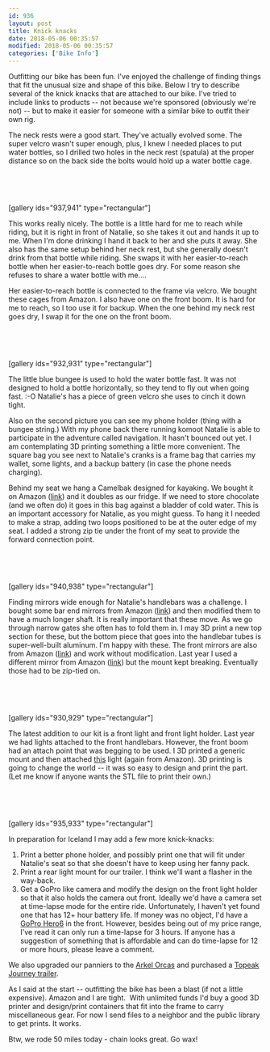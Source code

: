 ```yaml
---
id: 936
layout: post
title: Knick knacks
date: 2018-05-06 00:35:57
modified: 2018-05-06 00:35:57
categories: ['Bike Info']
---
```


Outfitting our bike has been fun. I've enjoyed the challenge of finding things that fit the unusual size and shape of this bike. Below I try to describe several of the knick knacks that are attached to our bike. I've tried to include links to products -- not because we're sponsored (obviously we're not) -- but to make it easier for someone with a similar bike to outfit their own rig.

The neck rests were a good start. They've actually evolved some. The super velcro wasn't super enough, plus, I knew I needed places to put water bottles, so I drilled two holes in the neck rest (spatula) at the proper distance so on the back side the bolts would hold up a water bottle cage.

 

 

[gallery ids="937,941" type="rectangular"]

This works really nicely. The bottle is a little hard for me to reach while riding, but it is right in front of Natalie, so she takes it out and hands it up to me. When I'm done drinking I hand it back to her and she puts it away. She also has the same setup behind her neck rest, but she generally doesn't drink from that bottle while riding. She swaps it with her easier-to-reach bottle when her easier-to-reach bottle goes dry. For some reason she refuses to share a water bottle with me....

Her easier-to-reach bottle is connected to the frame via velcro. We bought these cages from Amazon. I also have one on the front boom. It is hard for me to reach, so I too use it for backup. When the one behind my neck rest goes dry, I swap it for the one on the front boom.

 

 

[gallery ids="932,931" type="rectangular"]

The little blue bungee is used to hold the water bottle fast. It was not designed to hold a bottle horizontally, so they tend to fly out when going fast. :-O Natalie's has a piece of green velcro she uses to cinch it down tight.

Also on the second picture you can see my phone holder (thing with a bungee string.) With my phone back there running komoot Natalie is able to participate in the adventure called navigation. It hasn't bounced out yet. I am contemplating 3D printing something a little more convenient. The square bag you see next to Natalie's cranks is a frame bag that carries my wallet, some lights, and a backup battery (in case the phone needs charging).

Behind my seat we hang a Camelbak designed for kayaking. We bought it on Amazon ([link](https://a.co/2CArQjs)) and it doubles as our fridge. If we need to store chocolate (and we often do) it goes in this bag against a bladder of cold water. This is an important accessory for Natalie, as you might guess. To hang it I needed to make a strap, adding two loops positioned to be at the outer edge of my seat. I added a strong zip tie under the front of my seat to provide the forward connection point.

 

 

[gallery ids="940,938" type="rectangular"]

Finding mirrors wide enough for Natalie's handlebars was a challenge. I bought some bar end mirrors from Amazon ([link](https://a.co/2xt2EZ5)) and then modified them to have a much longer shaft. It is really important that these move. As we go through narrow gates she often has to fold them in. I may 3D print a new top section for these, but the bottom piece that goes into the handlebar tubes is super-well-built aluminum. I'm happy with these. The front mirrors are also from Amazon ([link](https://a.co/bFYxYQp)) and work without modification. Last year I used a different mirror from Amazon ([link](https://a.co/fxn7BzP)) but the mount kept breaking. Eventually those had to be zip-tied on.

 

 

[gallery ids="930,929" type="rectangular"]

The latest addition to our kit is a front light and front light holder. Last year we had lights attached to the front handlebars. However, the front boom had an attach point that was begging to be used. I 3D printed a generic mount and then attached [this](https://a.co/03GQE9D) light (again from Amazon). 3D printing is going to change the world -- it was so easy to design and print the part. (Let me know if anyone wants the STL file to print their own.)

 

 

[gallery ids="935,933" type="rectangular"]

In preparation for Iceland I may add a few more knick-knacks:
1. Print a better phone holder, and possibly print one that will fit under Natalie's seat so that she doesn't have to keep using her fanny pack.
2. Print a rear light mount for our trailer. I think we'll want a flasher in the way-back.
3. Get a GoPro like camera and modify the design on the front light holder so that it also holds the camera out front. Ideally we'd have a camera set at time-lapse mode for the entire ride. Unfortunately, I haven't yet found one that has 12+ hour battery life. If money was no object, I'd have a [GoPro Hero6](https://shop.gopro.com/cameras/hero6-black/CHDHX-601-master.html) in the front. However, besides being out of my price range, I've read it can only run a time-lapse for 3 hours. If anyone has a suggestion of something that is affordable and can do time-lapse for 12 or more hours, please leave a comment.


We also upgraded our panniers to the [Arkel Orcas](https://www.arkel-od.com/en/orca-45-waterproof-rear-panniers.html) and purchased a [Topeak Journey trailer](https://www.topeak.com/global/de/products/journey-trailer-&-drybag/387-journey-trailer-and-drybag).

As I said at the start -- outfitting the bike has been a blast (if not a little expensive). Amazon and I are tight.  With unlimited funds I'd buy a good 3D printer and design/print containers that fit into the frame to carry miscellaneous gear. For now I send files to a neighbor and the public library to get prints. It works.

Btw, we rode 50 miles today - chain looks great. Go wax!

 
